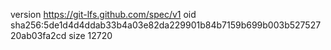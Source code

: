version https://git-lfs.github.com/spec/v1
oid sha256:5de1d4d4ddab33b4a03e82da229901b84b7159b699b003b52752720ab03fa2cd
size 12720
